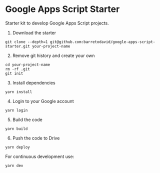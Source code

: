 # Google Apps Script Starter

Starter kit to develop Google Apps Script projects.

1. Download the starter

```
git clone --depth=1 git@github.com:barretodavid/google-apps-script-starter.git your-project-name
```

2. Remove git history and create your own

```
cd your-project-name
rm -rf .git
git init
```

3. Install dependencies

```
yarn install
```

4. Login to your Google account

```
yarn login
```

5. Build the code

```
yarn build
```

6. Push the code to Drive

```
yarn deploy
```

For continuous development use:

```
yarn dev
```
